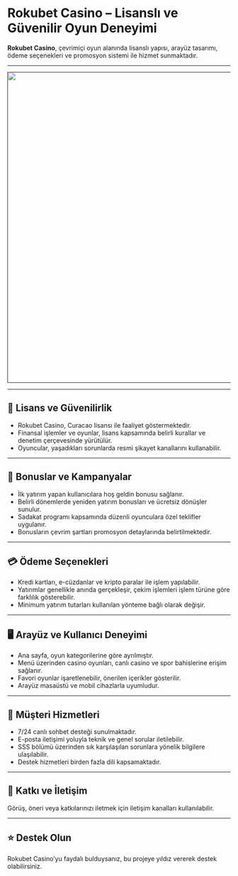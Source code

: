 # Rokubet Casino – Lisanslı ve Güvenilir Oyun Deneyimi

**Rokubet Casino**, çevrimiçi oyun alanında lisanslı yapısı, arayüz tasarımı, ödeme seçenekleri ve promosyon sistemi ile hizmet sunmaktadır.

---

<p align="center">
 <a href="">
  <img src="" alt="" width="700"/>
</a>
</p>

---

## 🔐 Lisans ve Güvenilirlik

* Rokubet Casino, Curacao lisansı ile faaliyet göstermektedir.
* Finansal işlemler ve oyunlar, lisans kapsamında belirli kurallar ve denetim çerçevesinde yürütülür.
* Oyuncular, yaşadıkları sorunlarda resmi şikayet kanallarını kullanabilir.

---

## 🎁 Bonuslar ve Kampanyalar

* İlk yatırım yapan kullanıcılara hoş geldin bonusu sağlanır.
* Belirli dönemlerde yeniden yatırım bonusları ve ücretsiz dönüşler sunulur.
* Sadakat programı kapsamında düzenli oyunculara özel teklifler uygulanır.
* Bonusların çevrim şartları promosyon detaylarında belirtilmektedir.

---

## 💳 Ödeme Seçenekleri

* Kredi kartları, e-cüzdanlar ve kripto paralar ile işlem yapılabilir.
* Yatırımlar genellikle anında gerçekleşir, çekim işlemleri işlem türüne göre farklılık gösterebilir.
* Minimum yatırım tutarları kullanılan yönteme bağlı olarak değişir.

---

## 🖥 Arayüz ve Kullanıcı Deneyimi

* Ana sayfa, oyun kategorilerine göre ayrılmıştır.
* Menü üzerinden casino oyunları, canlı casino ve spor bahislerine erişim sağlanır.
* Favori oyunlar işaretlenebilir, önerilen içerikler gösterilir.
* Arayüz masaüstü ve mobil cihazlarla uyumludur.

---

## 👥 Müşteri Hizmetleri

* 7/24 canlı sohbet desteği sunulmaktadır.
* E-posta iletişimi yoluyla teknik ve genel sorular iletilebilir.
* SSS bölümü üzerinden sık karşılaşılan sorunlara yönelik bilgilere ulaşılabilir.
* Destek hizmetleri birden fazla dili kapsamaktadır.

---

## 🤝 Katkı ve İletişim

Görüş, öneri veya katkılarınızı iletmek için iletişim kanalları kullanılabilir.

---

## ⭐️ Destek Olun

Rokubet Casino’yu faydalı bulduysanız, bu projeye yıldız vererek destek olabilirsiniz.
